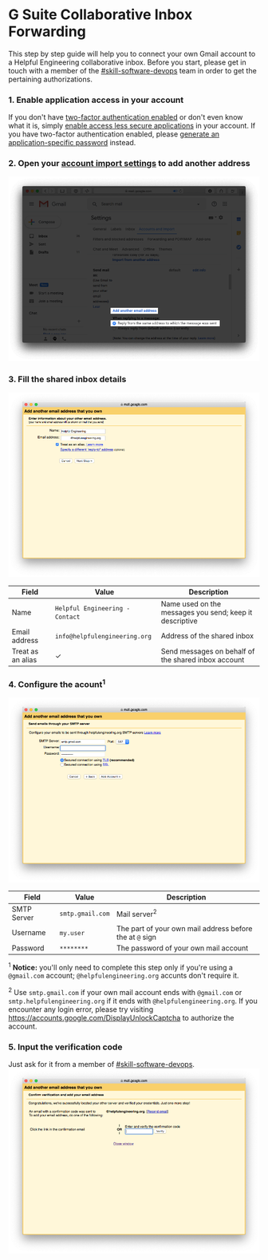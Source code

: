 # G Suite Collaborative Inbox Forwarding
This step by step guide will help you to connect your own Gmail account to a Helpful Engineering collaborative inbox. Before you start, please get in touch with a member of the [#skill-software-devops](https://helpfulengineering.slack.com/archives/CV54M16QH) team in order to get the pertaining authorizations.

### 1. Enable application access in your account
If you don't have [two-factor authentication enabled](https://www.google.com/landing/2step/) or don't even know what it is, simply [enable access less secure applications](https://myaccount.google.com/lesssecureapps) in your account. If you have two-factor authentication enabled, please [generate an application-specific password](https://myaccount.google.com/apppasswords) instead.

### 2. Open your [account import settings](https://mail.google.com/mail/#settings/accounts) to add another address
![Step 1](/images/gsuite-group-forwarding-1.png)

### 3. Fill the shared inbox details
![Step 2](/images/gsuite-group-forwarding-2.png)

| Field | Value | Description |
| ----- | ----- | ----------- |
| Name | `Helpful Engineering - Contact` | Name used on the messages you send; keep it descriptive |
| Email address | `info@helpfulengineering.org` | Address of the shared inbox |
| Treat as an alias | ✓ | Send messages on behalf of the shared inbox account |

### 4. Configure the acount<sup>1</sup>
![Step 3](/images/gsuite-group-forwarding-3.png)

| Field | Value | Description |
| ----- | ----- | ----------- |
| SMTP Server | `smtp.gmail.com` | Mail server<sup>2</sup> |
| Username | `my.user` | The part of your own mail address before the at `@` sign |
| Password | `********` | The password of your own mail account |

<sup>1</sup> **Notice:** you'll only need to complete this step only if you're using a `@gmail.com` account; `@helpfulengineering.org` accunts don't require it.

<sup>2</sup> Use `smtp.gmail.com` if your own mail account ends with `@gmail.com` or `smtp.helpfulengineering.org` if it ends with `@helpfulengineering.org`. If you encounter any login error, please try visiting https://accounts.google.com/DisplayUnlockCaptcha to authorize the account.

### 5. Input the verification code
Just ask for it from a member of [#skill-software-devops](https://helpfulengineering.slack.com/archives/CV54M16QH).
![Step 4](/images/gsuite-group-forwarding-4.png)
